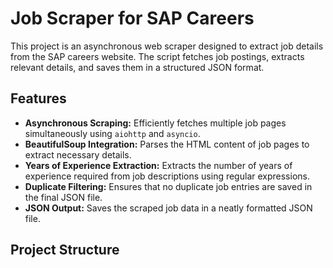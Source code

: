 # Job Scraper for SAP Careers

This project is an asynchronous web scraper designed to extract job details from the SAP careers website. The script fetches job postings, extracts relevant details, and saves them in a structured JSON format.

## Features

- **Asynchronous Scraping:** Efficiently fetches multiple job pages simultaneously using `aiohttp` and `asyncio`.
- **BeautifulSoup Integration:** Parses the HTML content of job pages to extract necessary details.
- **Years of Experience Extraction:** Extracts the number of years of experience required from job descriptions using regular expressions.
- **Duplicate Filtering:** Ensures that no duplicate job entries are saved in the final JSON file.
- **JSON Output:** Saves the scraped job data in a neatly formatted JSON file.

## Project Structure

